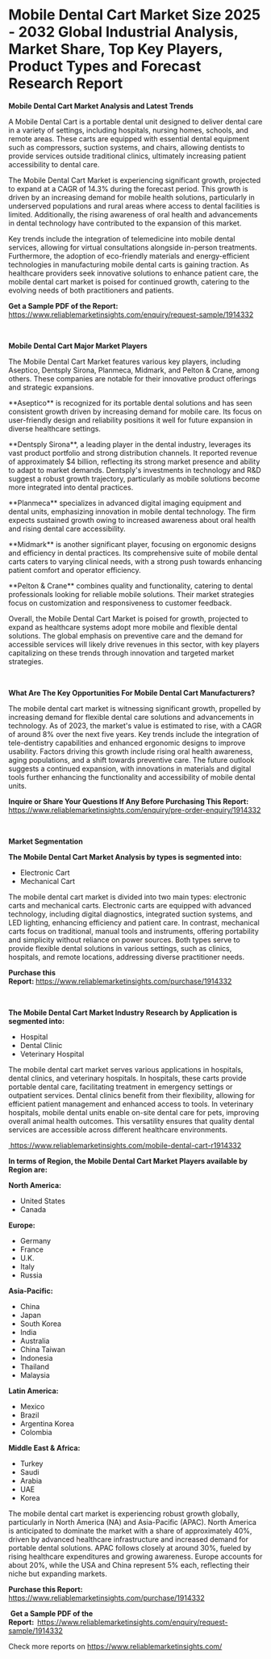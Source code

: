 <p><h1>Mobile Dental Cart Market Size 2025 - 2032 Global Industrial Analysis, Market Share, Top Key Players, Product Types and Forecast Research Report</h1></p><p><strong>Mobile Dental Cart Market Analysis and Latest Trends</strong></p>
<p><p>A Mobile Dental Cart is a portable dental unit designed to deliver dental care in a variety of settings, including hospitals, nursing homes, schools, and remote areas. These carts are equipped with essential dental equipment such as compressors, suction systems, and chairs, allowing dentists to provide services outside traditional clinics, ultimately increasing patient accessibility to dental care.</p><p>The Mobile Dental Cart Market is experiencing significant growth, projected to expand at a CAGR of 14.3% during the forecast period. This growth is driven by an increasing demand for mobile health solutions, particularly in underserved populations and rural areas where access to dental facilities is limited. Additionally, the rising awareness of oral health and advancements in dental technology have contributed to the expansion of this market. </p><p>Key trends include the integration of telemedicine into mobile dental services, allowing for virtual consultations alongside in-person treatments. Furthermore, the adoption of eco-friendly materials and energy-efficient technologies in manufacturing mobile dental carts is gaining traction. As healthcare providers seek innovative solutions to enhance patient care, the mobile dental cart market is poised for continued growth, catering to the evolving needs of both practitioners and patients.</p></p>
<p><strong>Get a Sample PDF of the Report:&nbsp;</strong> <a href="https://www.reliablemarketinsights.com/enquiry/request-sample/1914332?utm_campaign=2188&utm_medium=2&utm_source=Github&utm_content=ia&utm_term=04032025&utm_id=mobile-dental-cart">https://www.reliablemarketinsights.com/enquiry/request-sample/1914332</a></p>
<p>&nbsp;</p>
<p><strong>Mobile Dental Cart Major Market Players</strong></p>
<p><p>The Mobile Dental Cart Market features various key players, including Aseptico, Dentsply Sirona, Planmeca, Midmark, and Pelton & Crane, among others. These companies are notable for their innovative product offerings and strategic expansions. </p><p>**Aseptico** is recognized for its portable dental solutions and has seen consistent growth driven by increasing demand for mobile care. Its focus on user-friendly design and reliability positions it well for future expansion in diverse healthcare settings.</p><p>**Dentsply Sirona**, a leading player in the dental industry, leverages its vast product portfolio and strong distribution channels. It reported revenue of approximately $4 billion, reflecting its strong market presence and ability to adapt to market demands. Dentsply's investments in technology and R&D suggest a robust growth trajectory, particularly as mobile solutions become more integrated into dental practices.</p><p>**Planmeca** specializes in advanced digital imaging equipment and dental units, emphasizing innovation in mobile dental technology. The firm expects sustained growth owing to increased awareness about oral health and rising dental care accessibility.</p><p>**Midmark** is another significant player, focusing on ergonomic designs and efficiency in dental practices. Its comprehensive suite of mobile dental carts caters to varying clinical needs, with a strong push towards enhancing patient comfort and operator efficiency. </p><p>**Pelton & Crane** combines quality and functionality, catering to dental professionals looking for reliable mobile solutions. Their market strategies focus on customization and responsiveness to customer feedback.</p><p>Overall, the Mobile Dental Cart Market is poised for growth, projected to expand as healthcare systems adopt more mobile and flexible dental solutions. The global emphasis on preventive care and the demand for accessible services will likely drive revenues in this sector, with key players capitalizing on these trends through innovation and targeted market strategies.</p></p>
<p>&nbsp;</p>
<p><strong>What Are The Key Opportunities For Mobile Dental Cart Manufacturers?</strong></p>
<p><p>The mobile dental cart market is witnessing significant growth, propelled by increasing demand for flexible dental care solutions and advancements in technology. As of 2023, the market's value is estimated to rise, with a CAGR of around 8% over the next five years. Key trends include the integration of tele-dentistry capabilities and enhanced ergonomic designs to improve usability. Factors driving this growth include rising oral health awareness, aging populations, and a shift towards preventive care. The future outlook suggests a continued expansion, with innovations in materials and digital tools further enhancing the functionality and accessibility of mobile dental units.</p></p>
<p><strong>Inquire or Share Your Questions If Any Before Purchasing This Report:</strong> <a href="https://www.reliablemarketinsights.com/enquiry/pre-order-enquiry/1914332?utm_campaign=2188&utm_medium=2&utm_source=Github&utm_content=ia&utm_term=04032025&utm_id=mobile-dental-cart">https://www.reliablemarketinsights.com/enquiry/pre-order-enquiry/1914332</a></p>
<p>&nbsp;</p>
<p><strong>Market Segmentation</strong></p>
<p><strong>The Mobile Dental Cart Market Analysis by types is segmented into:</strong></p>
<p><ul><li>Electronic Cart</li><li>Mechanical Cart</li></ul></p>
<p><p>The mobile dental cart market is divided into two main types: electronic carts and mechanical carts. Electronic carts are equipped with advanced technology, including digital diagnostics, integrated suction systems, and LED lighting, enhancing efficiency and patient care. In contrast, mechanical carts focus on traditional, manual tools and instruments, offering portability and simplicity without reliance on power sources. Both types serve to provide flexible dental solutions in various settings, such as clinics, hospitals, and remote locations, addressing diverse practitioner needs.</p></p>
<p><strong>Purchase this Report:&nbsp;</strong><a href="https://www.reliablemarketinsights.com/purchase/1914332?utm_campaign=2188&utm_medium=2&utm_source=Github&utm_content=ia&utm_term=04032025&utm_id=mobile-dental-cart">https://www.reliablemarketinsights.com/purchase/1914332</a></p>
<p>&nbsp;</p>
<p><strong>The Mobile Dental Cart Market Industry Research by Application is segmented into:</strong></p>
<p><ul><li>Hospital</li><li>Dental Clinic</li><li>Veterinary Hospital</li></ul></p>
<p><p>The mobile dental cart market serves various applications in hospitals, dental clinics, and veterinary hospitals. In hospitals, these carts provide portable dental care, facilitating treatment in emergency settings or outpatient services. Dental clinics benefit from their flexibility, allowing for efficient patient management and enhanced access to tools. In veterinary hospitals, mobile dental units enable on-site dental care for pets, improving overall animal health outcomes. This versatility ensures that quality dental services are accessible across different healthcare environments.</p></p>
<p><a href="https://www.reliablemarketinsights.com/mobile-dental-cart-r1914332?utm_campaign=2188&utm_medium=2&utm_source=Github&utm_content=ia&utm_term=04032025&utm_id=mobile-dental-cart">&nbsp;https://www.reliablemarketinsights.com/mobile-dental-cart-r1914332</a></p>
<p><strong>In terms of Region, the Mobile Dental Cart Market Players available by Region are:</strong></p>
<p>
    <p> <strong> North America: </strong>
        <ul>
            <li>United States</li>
            <li>Canada</li>
        </ul>
        </p> 
    <p> <strong> Europe: </strong>
        <ul>
            <li>Germany</li>
            <li>France</li>
            <li>U.K.</li>
            <li>Italy</li>
            <li>Russia</li>
        </ul>
        </p> 
    <p> <strong> Asia-Pacific: </strong>
        <ul>
            <li>China</li>
            <li>Japan</li>
            <li>South Korea</li>
            <li>India</li>
            <li>Australia</li>
            <li>China Taiwan</li>
            <li>Indonesia</li>
            <li>Thailand</li>
            <li>Malaysia</li>
        </ul>
        </p> 
    <p> <strong> Latin America: </strong>
        <ul>
            <li>Mexico</li>
            <li>Brazil</li>
            <li>Argentina Korea</li>
            <li>Colombia</li>
        </ul>
        </p> 
    <p> <strong> Middle East & Africa: </strong>
        <ul>
            <li>Turkey</li>
            <li>Saudi</li>
            <li>Arabia</li>
            <li>UAE</li>
            <li>Korea</li>
        </ul>
    </p>
    </p>
<p><p>The mobile dental cart market is experiencing robust growth globally, particularly in North America (NA) and Asia-Pacific (APAC). North America is anticipated to dominate the market with a share of approximately 40%, driven by advanced healthcare infrastructure and increased demand for portable dental solutions. APAC follows closely at around 30%, fueled by rising healthcare expenditures and growing awareness. Europe accounts for about 20%, while the USA and China represent 5% each, reflecting their niche but expanding markets.</p></p>
<p><strong>Purchase this Report: </strong><a href="https://www.reliablemarketinsights.com/purchase/1914332?utm_campaign=2188&utm_medium=2&utm_source=Github&utm_content=ia&utm_term=04032025&utm_id=mobile-dental-cart">https://www.reliablemarketinsights.com/purchase/1914332</a></p>
<p>&nbsp;<strong>Get a Sample PDF of the Report:&nbsp;&nbsp;</strong><a href="https://www.reliablemarketinsights.com/enquiry/request-sample/1914332?utm_campaign=2188&utm_medium=2&utm_source=Github&utm_content=ia&utm_term=04032025&utm_id=mobile-dental-cart">https://www.reliablemarketinsights.com/enquiry/request-sample/1914332</a></p>
<p><strong></strong></p>
<p>Check more reports on <a href="https://www.reliablemarketinsights.com/?utm_campaign=2188&utm_medium=2&utm_source=Github&utm_content=ia&utm_term=04032025&utm_id=mobile-dental-cart">https://www.reliablemarketinsights.com/</a></p>